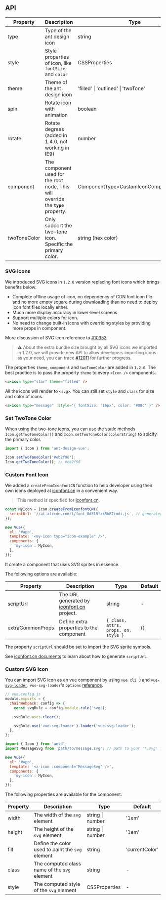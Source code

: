 ## API

| Property | Description | Type | Default |
| --- | --- | --- | --- |
| type | Type of the ant design icon | string | - |
| style | Style properties of icon, like `fontSize` and `color` | CSSProperties | - |
| theme | Theme of the ant design icon | 'filled' \| 'outlined' \| 'twoTone' | 'outlined' |
| spin | Rotate icon with animation | boolean | false |
| rotate | Rotate degrees (added in 1.4.0, not working in IE9) | number | - |
| component | The component used for the root node. This will override the **`type`** property. | ComponentType<CustomIconComponentProps\> | - |
| twoToneColor | Only support the two-tone icon. Specific the primary color. | string (hex color) | - |

### SVG icons

We introduced SVG icons in `1.2.0` version replacing font icons which brings benefits below:

- Complete offline usage of icon, no dependency of CDN font icon file and no more empty square during downloading than no need to deploy icon font files locally either.
- Much more display accuracy in lower-level screens.
- Support multiple colors for icon.
- No need to change built-in icons with overriding styles by providing more props in component.

More discussion of SVG icon reference to [#10353](https://github.com/ant-design/ant-design/issues/10353).

> ⚠️ About the extra bundle size brought by all SVG icons we imported in 1.2.0, we will provide new API to allow developers importing icons as your need, you can trace [#12011](https://github.com/ant-design/ant-design/issues/12011) for further progress.

The properties `theme`, `component` and `twoToneColor` are added in `1.2.0`. The best practice is to pass the property `theme` to every `<Icon />` components.

```html
<a-icon type="star" theme="filled" />
```

All the icons will render to `<svg>`. You can still set `style` and `class` for size and color of icons.

```html
<a-icon type="message" :style="{ fontSize: '16px', color: '#08c' }" />
```

### Set TwoTone Color

When using the two-tone icons, you can use the static methods `Icon.getTwoToneColor()` and `Icon.setTwoToneColor(colorString)` to spicify the primary color.

```jsx
import { Icon } from 'ant-design-vue';

Icon.setTwoToneColor('#eb2f96');
Icon.getTwoToneColor(); // #eb2f96
```

### Custom Font Icon

We added a `createFromIconfontCN` function to help developer using their own icons deployed at [iconfont.cn](http://iconfont.cn/) in a convenient way.

> This method is specified for [iconfont.cn](http://iconfont.cn/).

```js
const MyIcon = Icon.createFromIconfontCN({
  scriptUrl: '//at.alicdn.com/t/font_8d5l8fzk5b87iudi.js', // generated by iconfont.cn
});

new Vue({
  el: '#app',
  template: '<my-icon type="icon-example" />',
  components: {
    'my-icon': MyIcon,
  },
});
```

It create a component that uses SVG sprites in essence.

The following options are available:

| Property | Description | Type | Default |
| --- | --- | --- | --- |
| scriptUrl | The URL generated by [iconfont.cn](http://iconfont.cn/) project. | string | - |
| extraCommonProps | Define extra properties to the component | `{ class, attrs, props, on, style }` | {} |

The property `scriptUrl` should be set to import the SVG sprite symbols.

See [iconfont.cn documents](http://iconfont.cn/help/detail?spm=a313x.7781069.1998910419.15&helptype=code) to learn about how to generate `scriptUrl`.

### Custom SVG Icon

You can import SVG icon as an vue component by using `vue cli 3` and [`vue-svg-loader`](https://www.npmjs.com/package/vue-svg-loader). `vue-svg-loader`'s `options` [reference](https://github.com/visualfanatic/vue-svg-loader).

```js
// vue.config.js
module.exports = {
  chainWebpack: config => {
    const svgRule = config.module.rule('svg');

    svgRule.uses.clear();

    svgRule.use('vue-svg-loader').loader('vue-svg-loader');
  },
};
```

```jsx
import { Icon } from 'antd';
import MessageSvg from 'path/to/message.svg'; // path to your '*.svg' file.

new Vue({
  el: '#app',
  template: '<a-icon :component="MessageSvg" />',
  components: {
    'my-icon': MyIcon,
  },
});
```

The following properties are available for the component:

| Property | Description                                      | Type             | Default        |
| -------- | ------------------------------------------------ | ---------------- | -------------- |
| width    | The width of the `svg` element                   | string \| number | '1em'          |
| height   | The height of the `svg` element                  | string \| number | '1em'          |
| fill     | Define the color used to paint the `svg` element | string           | 'currentColor' |
| class    | The computed class name of the `svg` element     | string           | -              |
| style    | The computed style of the `svg` element          | CSSProperties    | -              |
